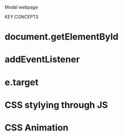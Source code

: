 Modal webpage

KEY CONCEPTS
# document.getElementById
# addEventListener
# e.target
# CSS stylying through JS
# CSS Animation
